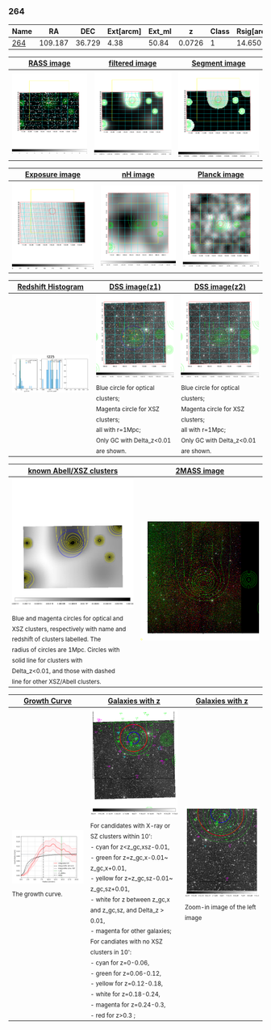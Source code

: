 <div STYLE="page-break-after: always;"></div>

### 264

|Name          |RA          |DEC      | Ext[arcm] | Ext_ml | z    | Class| Rsig[arcmin] | CRsig[c/s] | CR500[c/s] | R500[Mpc] |L500[erg/s]|F500[erg/s/cm^2]| M500[Msun]|Tx[keV]|beta|GC(XSZ,Delta_z<0.01)| GC(OPT,Delta_z<0.01)|GC|alias|
|--------------|------------|------------|---|---|-----------|--------|------|------|----|----|----|----|----|----|----|----|----|----|---|
|[264](script/264.md)     | 109.187       | 36.729       | 4.38    | 50.84   | 0.0726 | 1   | 14.650 |0.087 |0.081 |0.669 |1.694e+43 |1.316e-12 |9.109e+13 |2.067 |2.117 |-, |Wen, |-, |t225|

|[RASS image](../image/264/264_img.pdf)|[filtered image](../image/264/264_fil.pdf)|[Segment image](../image/264/264_seg.pdf)|
|-------------------|--------------------|-------------------|
| <img src="../image/264/264_img.png" width="300">  | <img src="../image/264/264_fil.png" width="300">   | <img src="../image/264/264_seg.png" width="300">  |

|[Exposure image](../image/264/264_mex.pdf)| [nH image](../image/264/264_nh.pdf)| [Planck image](../image/264/264_p.pdf)|
|-------------------|--------------------|-------------------|
|<img src="../image/264/264_mex.png" width="300">   | <img src="../image/264/264_nh.png" width="300">    | <img src="../image/264/264_p.png" width="300"> |

|[Redshift Histogram](../image/264/264_zg.pdf) | [DSS image(z1)](../image/264/264_dss_z1.pdf)      |  [DSS image(z2)](../image/264/264_dss_z2.pdf)    |
|-------------------|--------------------|-------------------|
|<img src="../image/264/264_zg.png" width="300"> |<img src="../image/264/264_dss_z1.png" width="300"> <sub><br>Blue circle for optical clusters; <br>Magenta circle for XSZ clusters; <br>all with r=1Mpc; <br>Only GC with Delta_z<0.01 are shown. </sub>| <img src="../image/264/264_dss_z2.png" width="300"><sub><br>Blue circle for optical clusters; <br>Magenta circle for XSZ clusters; <br>all with r=1Mpc; <br>Only GC with Delta_z<0.01 are shown. </sub> |

|[known Abell/XSZ clusters](../image/264/264_m.pdf) | [2MASS image](../image/264/264_2mass.pdf)      |
|-------------------|-------------------|
|<img src=../image/264/264_m.png width="300"> <sub><br>Blue and magenta circles for optical and <br>XSZ clusters, respectively with name and <br>redshift of clusters labelled. The <br>radius of circles are 1Mpc. Circles with <br>solid line for clusters with <br>Delta_z<0.01, and those with dashed <br>line for other XSZ/Abell clusters.        </sub>|<img src="../image/264/264_2mass.png" width="300">  |

|[Growth Curve](../image/264/264_gca_all.png) |[Galaxies with z](../image/264/264_opt_ned.pdf) |[Galaxies with z](../image/264/264_opt_ned_zoom.pdf) |
|-------------------|-------------------|-------------------|
| <img src="../image/264/264_gca_all.png" width="300"> <sub><br>The growth curve.</sub>| <img src=../image/264/264_opt_ned.png width="300"> <br><sub> For candidates with X-ray or SZ clusters within 10': <br> - cyan for z<z_gc,xsz-0.01, <br> - green for z=z_gc,x-0.01~ z_gc,x+0.01, <br> - yellow for z=z_gc,sz-0.01~ z_gc,sz+0.01, <br> - white for z between z_gc,x and z_gc,sz, and Delta_z > 0.01, <br> - magenta for other galaxies; <br>For candiates with no XSZ clusters in 10': <br> - cyan for z=0-0.06, <br> - green for z=0.06-0.12, <br> - yellow for z=0.12-0.18, <br> - white for z=0.18-0.24, <br> - magenta for z=0.24-0.3, <br> - red for z>0.3 ;  </sub>|<img src=../image/264/264_opt_ned_zoom.png width="300">  <br><sub> Zoom-in image of the left image</sub>|




